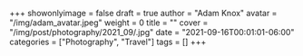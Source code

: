 +++
showonlyimage = false
draft = true
author = "Adam Knox"
avatar = "/img/adam_avatar.jpeg"
weight = 0
title = ""
cover = "/img/post/photography/2021_09/.jpg"
date = "2021-09-16T00:01:01-06:00"
categories = ["Photography", "Travel"]
tags = []
+++
<!--more-->
